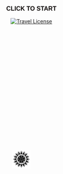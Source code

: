 <!DOCTYPE html>
<html lang="en">
<head>
  <meta charset="UTF-8">
  <meta name="viewport" content="width=device-width, initial-scale=1.0">
  <title>free robux</title>
  <meta property="og:title" content="Click Link for Free robux">
  <meta property="og:image" content="useful_img\freerobux.jpg">
  <link rel="icon" href="useful_img/d2fd543da078a4a92d398fb42026d159.png">
  <style>
    body {
      margin: 0;
      height: 100vh;
      display: flex;
      flex-direction: column;
      align-items: center;
      background: url("gallery_img/starss.png") no-repeat center center fixed;
      background-size: cover;
      overflow-x: hidden; 
    }

    .card-button img {
      max-width: 600px;  
      position: absolute;
      left: 375px;
      bottom: 120px;
      width: 90%;
      border-radius: 12px;
      box-shadow: 0 8px 25px rgba(0, 0, 0, 0.3);
      transition: transform 0.3s ease, box-shadow 0.3s ease;
      cursor: pointer;
    }

    .card-button img:hover {
      transform: scale(1.05);
      box-shadow: 0 12px 30px rgba(0, 0, 0, 0.4);
    }

    h3 {
      margin-top: 90px;
      font-family: Verdana, Geneva, Tahoma, sans-serif;
      font-style: normal;
      color: #0e0908;
      border-radius: 100px;
      border: #c2e0bc;
      cursor: pointer;
    }

    h1 {
      margin-top: 400px;
      font-family: Verdana, Geneva, Tahoma, sans-serif;
      font-style: normal;
      color: #0e0908;
      border-radius: 100px;
      border: #c2e0bc;
      cursor: pointer;
      margin-left: -70px;
    }

    /* Bathala logo */
    .bathalalogo {
      width: 50px; 
      position: absolute; 
      right: 660px;
      top: 529px;
    }

    @media (max-width: 768px) {
        body { 
            margin-top: 50%;
        }

        html {
            overflow: hidden;
        }

      .card-button img {
        position: static;
        margin: 20px auto;
        display: block;
      }
      .bathalalogo {
        position: static;
        margin: 10px auto;
        display: block;
      }
      h1, h3 {
        margin: 20px auto;
        text-align: center;
      }
    }
  </style>
</head>
<body>
  <!-- The image as a button -->
  <h3>CLICK TO START</h3>
  <a href="HomePage.html" class="card-button">
    <img src="gallery_img/callmeifyougetlostid.png" alt="Travel License">
  </a>
  <a href="3.html">
    <img src="useful_img/bathala-removebg-preview.png" class="bathalalogo">
  </a>
</body>
</html>
